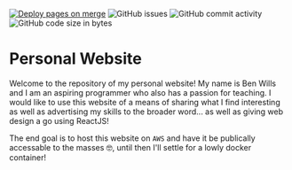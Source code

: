 [![Deploy pages on merge](https://github.com/BenjaminWills/personal_website/actions/workflows/deploy_pages.yml/badge.svg)](https://github.com/BenjaminWills/personal_website/actions/workflows/deploy_pages.yml) ![GitHub issues](https://img.shields.io/github/issues/BenjaminWills/personal_website) ![GitHub commit activity](https://img.shields.io/github/commit-activity/w/BenjaminWills/personal_website) ![GitHub code size in bytes](https://img.shields.io/github/languages/code-size/BenjaminWills/personal_website)

# Personal Website

Welcome to the repository of my personal website! My name is Ben Wills and I am an aspiring programmer who also has a passion for teaching. I would like to use this website of a means of sharing what I find interesting as well as advertising my skills to the broader word... as well as giving web design a go using ReactJS!

The end goal is to host this website on `AWS` and have it be publically accessable to the masses 🤓, until then I'll settle for a lowly docker container!
